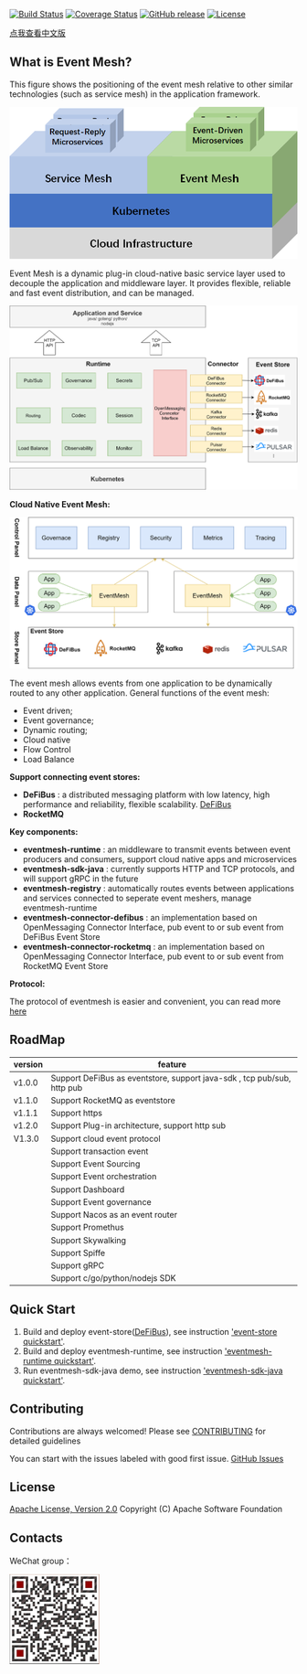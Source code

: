 [![Build Status](https://www.travis-ci.org/WeBankFinTech/DeFiBus.svg?branch=master)](https://www.travis-ci.org/WeBankFinTech/EventMesh)
[![Coverage Status](https://coveralls.io/repos/github/WeBankFinTech/DeFiBus/badge.svg?branch=master)](https://coveralls.io/github/WeBankFinTech/EventMesh?branch=master)
[![GitHub release](https://img.shields.io/badge/release-download-orange.svg)](https://github.com/WeBankFinTech/EventMesh/releases)
[![License](https://img.shields.io/badge/license-Apache%202-4EB1BA.svg)](https://www.apache.org/licenses/LICENSE-2.0.html)

[点我查看中文版](README.zh-CN.md)

## What is Event Mesh?
This figure shows the positioning of the event mesh relative to other similar technologies (such as service mesh) in the application framework.

![architecture1](docs/images/eventmesh-define.png)

Event Mesh is a dynamic plug-in cloud-native basic service layer used to decouple the application and middleware layer. It provides flexible, reliable and fast event distribution, and can be managed.

![architecture1](docs/images/eventmesh-runtime.png)

**Cloud Native Event Mesh:**

![architecture2](docs/images/eventmesh-panels.png)

The event mesh allows events from one application to be dynamically routed to any other application.
General functions of the event mesh:

* Event driven;
* Event governance;
* Dynamic routing;
* Cloud native
* Flow Control
* Load Balance

**Support connecting event stores:**

* **DeFiBus** : a distributed messaging platform with low latency, high performance and reliability, flexible scalability. [DeFiBus](https://github.com/WeBankFinTech/DeFiBus)
* **RocketMQ**

**Key components:**

* **eventmesh-runtime** : an middleware to transmit events between event producers and consumers, support cloud native apps and microservices
* **eventmesh-sdk-java** : currently supports HTTP and TCP protocols, and will support gRPC in the future
* **eventmesh-registry** : automatically routes events between applications and services connected to seperate event meshers, manage eventmesh-runtime
* **eventmesh-connector-defibus** : an implementation based on OpenMessaging Connector Interface, pub event to or sub event from DeFiBus Event Store
* **eventmesh-connector-rocketmq** : an implementation based on OpenMessaging Connector Interface, pub event to or sub event from RocketMQ Event Store

**Protocol:**

The protocol of eventmesh is easier and convenient, you can read more [here](docs/cn/instructions/eventmesh-runtime-protocol.zh-CN.md)

## RoadMap
| version | feature |
| ----    | ----    |
| v1.0.0  |Support DeFiBus as eventstore, support java-sdk , tcp pub/sub, http pub|
| v1.1.0  |Support RocketMQ as eventstore|
| v1.1.1  |Support https|
| v1.2.0  |Support Plug-in architecture, support http sub|
| V1.3.0 |Support cloud event protocol|
|         |Support transaction event|
|         |Support Event Sourcing|
|         |Support Event orchestration|
|         |Support Dashboard|
|         |Support Event governance|
|         |Support Nacos as an event router|
|         |Support Promethus|
|         |Support Skywalking|
|         |Support Spiffe|
|         |Support gRPC|
|         |Support c/go/python/nodejs SDK|

## Quick Start
1. Build and deploy event-store([DeFiBus](https://github.com/WeBankFinTech/DeFiBus)), 
   see instruction ['event-store quickstart'](docs/en/instructions/eventmesh-store-quickstart.md).
2. Build and deploy eventmesh-runtime, see instruction ['eventmesh-runtime quickstart'](docs/en/instructions/eventmesh-runtime-quickstart.md).
3. Run eventmesh-sdk-java demo, see instruction ['eventmesh-sdk-java quickstart'](docs/en/instructions/eventmesh-sdk-java-quickstart.md). 

## Contributing
Contributions are always welcomed! Please see [CONTRIBUTING](CONTRIBUTING.md) for detailed guidelines

You can start with the issues labeled with good first issue. 
[GitHub Issues](https://github.com/WeBankFinTech/EventMesh/issues)

## License
[Apache License, Version 2.0](http://www.apache.org/licenses/LICENSE-2.0.html) Copyright (C) Apache Software Foundation

## Contacts
WeChat group：

![wechat_qr](docs/images/mesh-helper.png)


